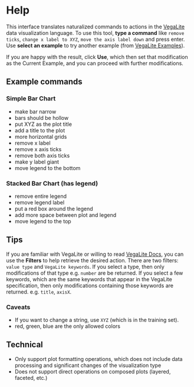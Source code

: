 # Help

This interface translates naturalized commands to actions in the [VegaLite] data visualization language.
To use this tool, **type a command** like `remove ticks`, `change x label to XYZ`, `move the axis label down` and press enter.
Use **select an example** to try another example (from [VegaLite Examples]).

If you are happy with the result, click **Use**, which then set that modification as the Current Example, and you can proceed with further modifications.

## Example commands

### Simple Bar Chart

* make bar narrow
* bars should be hollow
* put XYZ as the plot title
* add a title to the plot
* more horizontal grids
* remove x label
* remove x axis ticks
* remove both axis ticks
* make y label giant
* move legend to the bottom

### Stacked Bar Chart (has legend)
* remove entire legend
* remove legend label
* put a red box around the legend
* add more space between plot and legend
* move legend to the top

## Tips

If you are familiar with VegaLite or willing to read [VegaLite Docs], you can use the **Filters** to help retrieve the desired action. There are two filters: `value type` and `VegaLite keywords`. If you select a type, then only modifications of that type e.g. `number` are be returned. If you select a few keywords, which are the same keywords that appear in the VegaLite specification, then only modifications containing those keywords are returned. e.g. `title`, `axisX`.

### Caveats

* If you want to change a string, use `XYZ` (which is in the training set).
* red, green, blue are the only allowed colors

## Technical
* Only support plot formatting operations, which does not include data processing and significant changes of the visualization type
* Does not support direct operations on composed plots (layered, faceted, etc.)


[VegaLite]: https://vega.github.io/vega-lite/
[VegaLite Examples]: https://vega.github.io/vega-lite/examples/.
[VegaLite Docs]: https://vega.github.io/vega-lite/docs/

